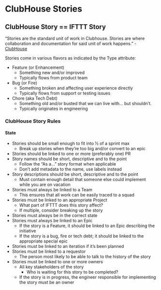 # ClubHouse Stories

## ClubHouse Story == IFTTT Story

“Stories are the standard unit of work in Clubhouse. Stories are where collaboration and documentation for said unit of work happens.” - [ClubHouse](https://help.clubhouse.io/hc/en-us/articles/360016199771-What-is-a-Story-)

Stories come in various flavors as indicated by the Type attribute:

* Feature \(or Enhancement\)
  * Something new and/or improved
  * Typically flows from product team
* Bug \(or Fire\)
  * Something broken and affecting user experience directly
  * Typically flows from support or testing issues
* Chore \(aka Tech Debt\)
  * Something old and/or busted that we can live with… but shouldn’t.
  * Typically originates in engineering

### ClubHouse Story Rules

#### State

* Stories should be small enough to fit into ½ of a sprint max
  * Break up stories when they’re too big and/or convert to an epic
* Stories should be linked to one or more \(preferably one\) PR
* Story names should be short, descriptive and to the point
  * Follow the “As a…” story format when applicable
  * Don’t add metadata to the name, use labels instead
* Story descriptions should be short, descriptive and to the point
  * Must contain enough detail that someone else could implement while you are on vacation
* Stories must always be linked to a Team
  * This ensures that all work can be easily traced to a squad
* Stories must be linked to an appropriate Project
  * What part of IFTTT does this story affect?
  * If multiple, consider breaking up the story
* Stories must always be in the correct state
* Stories must always be linked to an Epic
  * If the story is a Feature, it should be linked to an Epic describing the initiative
  * If the story is a bug, fire or tech debt; it should be linked to the appropriate special epic
* Stories must be linked to an iteration if it’s been planned
* Stories must be linked to a requestor
  * The person most likely to be able to talk to the history of the story
* Stories must be linked to one or more owners
  * All key stakeholders of the story
    * Who is waiting for this story to be completed?
  * If the story is in progress, the engineer responsible for implementing the story must be an owner

